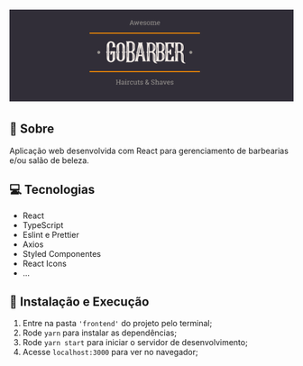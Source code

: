 <h1 align="center" >
<img alt="GoStack" src=".github/logo.png" />
</h1>

## 🚀 Sobre

Aplicação web desenvolvida com React para gerenciamento de barbearias e/ou salão de beleza.

## 💻 Tecnologias

- React
- TypeScript
- Eslint e Prettier
- Axios
- Styled Componentes
- React Icons
- ...

## 🚀 Instalação e Execução

1. Entre na pasta `'frontend'` do projeto pelo terminal;
2. Rode `yarn` para instalar as dependências;
3. Rode `yarn start` para iniciar o servidor de desenvolvimento;
4. Acesse `localhost:3000` para ver no navegador;
